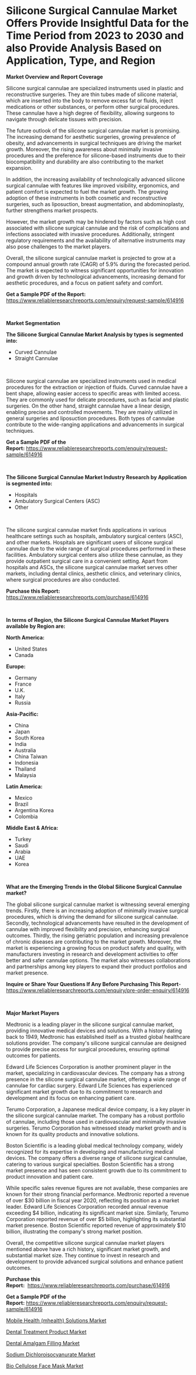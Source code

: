<p><h1>Silicone Surgical Cannulae Market Offers Provide Insightful Data for the Time Period from 2023 to 2030 and also Provide Analysis Based on Application, Type, and Region</h1></p><p><strong>Market Overview and Report Coverage</strong></p>
<p><p>Silicone surgical cannulae are specialized instruments used in plastic and reconstructive surgeries. They are thin tubes made of silicone material, which are inserted into the body to remove excess fat or fluids, inject medications or other substances, or perform other surgical procedures. These cannulae have a high degree of flexibility, allowing surgeons to navigate through delicate tissues with precision.</p><p>The future outlook of the silicone surgical cannulae market is promising. The increasing demand for aesthetic surgeries, growing prevalence of obesity, and advancements in surgical techniques are driving the market growth. Moreover, the rising awareness about minimally invasive procedures and the preference for silicone-based instruments due to their biocompatibility and durability are also contributing to the market expansion.</p><p>In addition, the increasing availability of technologically advanced silicone surgical cannulae with features like improved visibility, ergonomics, and patient comfort is expected to fuel the market growth. The growing adoption of these instruments in both cosmetic and reconstructive surgeries, such as liposuction, breast augmentation, and abdominoplasty, further strengthens market prospects.</p><p>However, the market growth may be hindered by factors such as high cost associated with silicone surgical cannulae and the risk of complications and infections associated with invasive procedures. Additionally, stringent regulatory requirements and the availability of alternative instruments may also pose challenges to the market players.</p><p>Overall, the silicone surgical cannulae market is projected to grow at a compound annual growth rate (CAGR) of 5.9% during the forecasted period. The market is expected to witness significant opportunities for innovation and growth driven by technological advancements, increasing demand for aesthetic procedures, and a focus on patient safety and comfort.</p></p>
<p><strong>Get a Sample PDF of the Report:</strong> <a href="https://www.reliableresearchreports.com/enquiry/request-sample/614916">https://www.reliableresearchreports.com/enquiry/request-sample/614916</a></p>
<p>&nbsp;</p>
<p><strong>Market Segmentation</strong></p>
<p><strong>The Silicone Surgical Cannulae Market Analysis by types is segmented into:</strong></p>
<p><ul><li>Curved Cannulae</li><li>Straight Cannulae</li></ul></p>
<p>&nbsp;</p>
<p><p>Silicone surgical cannulae are specialized instruments used in medical procedures for the extraction or injection of fluids. Curved cannulae have a bent shape, allowing easier access to specific areas with limited access. They are commonly used for delicate procedures, such as facial and plastic surgeries. On the other hand, straight cannulae have a linear design, enabling precise and controlled movements. They are mainly utilized in general surgeries and liposuction procedures. Both types of cannulae contribute to the wide-ranging applications and advancements in surgical techniques.</p></p>
<p><strong>Get a Sample PDF of the Report:</strong>&nbsp;<a href="https://www.reliableresearchreports.com/enquiry/request-sample/614916">https://www.reliableresearchreports.com/enquiry/request-sample/614916</a></p>
<p>&nbsp;</p>
<p><strong>The Silicone Surgical Cannulae Market Industry Research by Application is segmented into:</strong></p>
<p><ul><li>Hospitals</li><li>Ambulatory Surgical Centers (ASC)</li><li>Other</li></ul></p>
<p>&nbsp;</p>
<p><p>The silicone surgical cannulae market finds applications in various healthcare settings such as hospitals, ambulatory surgical centers (ASC), and other markets. Hospitals are significant users of silicone surgical cannulae due to the wide range of surgical procedures performed in these facilities. Ambulatory surgical centers also utilize these cannulae, as they provide outpatient surgical care in a convenient setting. Apart from hospitals and ASCs, the silicone surgical cannulae market serves other markets, including dental clinics, aesthetic clinics, and veterinary clinics, where surgical procedures are also conducted.</p></p>
<p><strong>Purchase this Report:</strong>&nbsp; <a href="https://www.reliableresearchreports.com/purchase/614916">https://www.reliableresearchreports.com/purchase/614916</a></p>
<p>&nbsp;</p>
<p><strong>In terms of Region, the Silicone Surgical Cannulae Market Players available by Region are:</strong></p>
<p>
    <p> <strong> North America: </strong>
        <ul>
            <li>United States</li>
            <li>Canada</li>
        </ul>
        </p> 
    <p> <strong> Europe: </strong>
        <ul>
            <li>Germany</li>
            <li>France</li>
            <li>U.K.</li>
            <li>Italy</li>
            <li>Russia</li>
        </ul>
        </p> 
    <p> <strong> Asia-Pacific: </strong>
        <ul>
            <li>China</li>
            <li>Japan</li>
            <li>South Korea</li>
            <li>India</li>
            <li>Australia</li>
            <li>China Taiwan</li>
            <li>Indonesia</li>
            <li>Thailand</li>
            <li>Malaysia</li>
        </ul>
        </p> 
    <p> <strong> Latin America: </strong>
        <ul>
            <li>Mexico</li>
            <li>Brazil</li>
            <li>Argentina Korea</li>
            <li>Colombia</li>
        </ul>
        </p> 
    <p> <strong> Middle East & Africa: </strong>
        <ul>
            <li>Turkey</li>
            <li>Saudi</li>
            <li>Arabia</li>
            <li>UAE</li>
            <li>Korea</li>
        </ul>
    </p>
    </p>
<p>&nbsp;</p>
<p><strong>What are the Emerging Trends in the Global Silicone Surgical Cannulae market?</strong></p>
<p><p>The global silicone surgical cannulae market is witnessing several emerging trends. Firstly, there is an increasing adoption of minimally invasive surgical procedures, which is driving the demand for silicone surgical cannulae. Secondly, technological advancements have resulted in the development of cannulae with improved flexibility and precision, enhancing surgical outcomes. Thirdly, the rising geriatric population and increasing prevalence of chronic diseases are contributing to the market growth. Moreover, the market is experiencing a growing focus on product safety and quality, with manufacturers investing in research and development activities to offer better and safer cannulae options. The market also witnesses collaborations and partnerships among key players to expand their product portfolios and market presence.</p></p>
<p><strong>Inquire or Share Your Questions If Any Before Purchasing This Report</strong>- <a href="https://www.reliableresearchreports.com/enquiry/pre-order-enquiry/614916">https://www.reliableresearchreports.com/enquiry/pre-order-enquiry/614916</a></p>
<p>&nbsp;</p>
<p><strong>Major Market Players</strong></p>
<p><p>Medtronic is a leading player in the silicone surgical cannulae market, providing innovative medical devices and solutions. With a history dating back to 1949, Medtronic has established itself as a trusted global healthcare solutions provider. The company's silicone surgical cannulae are designed to provide precise access for surgical procedures, ensuring optimal outcomes for patients.</p><p>Edward Life Sciences Corporation is another prominent player in the market, specializing in cardiovascular devices. The company has a strong presence in the silicone surgical cannulae market, offering a wide range of cannulae for cardiac surgery. Edward Life Sciences has experienced significant market growth due to its commitment to research and development and its focus on enhancing patient care.</p><p>Terumo Corporation, a Japanese medical device company, is a key player in the silicone surgical cannulae market. The company has a robust portfolio of cannulae, including those used in cardiovascular and minimally invasive surgeries. Terumo Corporation has witnessed steady market growth and is known for its quality products and innovative solutions.</p><p>Boston Scientific is a leading global medical technology company, widely recognized for its expertise in developing and manufacturing medical devices. The company offers a diverse range of silicone surgical cannulae, catering to various surgical specialties. Boston Scientific has a strong market presence and has seen consistent growth due to its commitment to product innovation and patient care.</p><p>While specific sales revenue figures are not available, these companies are known for their strong financial performance. Medtronic reported a revenue of over $30 billion in fiscal year 2020, reflecting its position as a market leader. Edward Life Sciences Corporation recorded annual revenue exceeding $4 billion, indicating its significant market size. Similarly, Terumo Corporation reported revenue of over $5 billion, highlighting its substantial market presence. Boston Scientific reported revenue of approximately $10 billion, illustrating the company's strong market position.</p><p>Overall, the competitive silicone surgical cannulae market players mentioned above have a rich history, significant market growth, and substantial market size. They continue to invest in research and development to provide advanced surgical solutions and enhance patient outcomes.</p></p>
<p><strong>Purchase this Report:</strong>&nbsp;&nbsp;<a href="https://www.reliableresearchreports.com/purchase/614916">https://www.reliableresearchreports.com/purchase/614916</a></p>
<p></p>
<p><strong>Get a Sample PDF of the Report:</strong>&nbsp;<a href="https://www.reliableresearchreports.com/enquiry/request-sample/614916">https://www.reliableresearchreports.com/enquiry/request-sample/614916</a></p>
<p><p><a href="https://www.linkedin.com/pulse/decoding-mobile-health-mhealth-solutions-market-deep/">Mobile Health (mhealth) Solutions Market</a></p><p><a href="https://github.com/prosalinda88/Market-Research-Report-List-1/blob/main/dental-treatment-product-market.md">Dental Treatment Product Market</a></p><p><a href="https://github.com/amae102299/Market-Research-Report-List-1/blob/main/dental-amalgam-filling-market.md">Dental Amalgam Filling Market</a></p><p><a href="https://medium.com/@charvi.reportprime/sodium-dichloroisocyanurate-market-size-growth-forecast-2023-2030-7696b5b4abb0">Sodium Dichloroisocyanurate Market</a></p><p><a href="https://www.linkedin.com/pulse/bio-cellulose-face-mask-market-research-report-provides/">Bio Cellulose Face Mask Market</a></p></p>